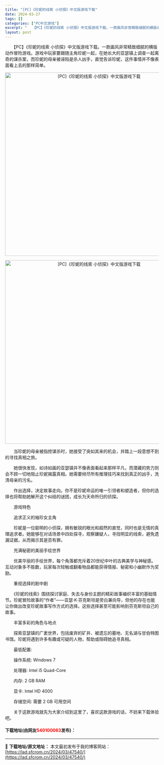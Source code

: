 ```yaml
---
title: "[PC]《珍妮的线索 小侦探》中文版游戏下载"
date: 2024-03-27
tags: []
categories: ["PC中文游戏"]
excerpt: "　　【PC】《珍妮的线索 小侦探》中文版游戏下载。一款画风非常精致细腻的横版动作冒险游戏。游戏中玩家要跟随主角珍妮一起，在她长大的亚瑟镇上调查一起离奇的谋杀案，而珍妮的母亲被诬陷是杀人凶手，直觉告诉珍妮，这件事情并不像表面看上去的那样简单。 　　当珍妮的母亲被指控谋杀时，她接受了突如其来的机会，并踏&hellip;"
layout: post
---
```


 <p>　　【PC】《珍妮的线索 小侦探》中文版游戏下载。一款画风非常精致细腻的横版动作冒险游戏。游戏中玩家要跟随主角珍妮一起，在她长大的亚瑟镇上调查一起离奇的谋杀案，而珍妮的母亲被诬陷是杀人凶手，直觉告诉珍妮，这件事情并不像表面看上去的那样简单。</p> <p align="center"><img align="" border="0" src="https://lad.sfcrom.cn/wp-content/uploads/2024/03/20240327_66036e806d8e5.webp" width="600" alt="[PC]《珍妮的线索 小侦探》中文版游戏下载" /></p> <p align="center"><img align="" border="0" src="https://lad.sfcrom.cn/wp-content/uploads/2024/03/20240327_66036e80bd7b2.webp" width="600" alt="[PC]《珍妮的线索 小侦探》中文版游戏下载" /></p> <p>　　当珍妮的母亲被指控谋杀时，她接受了突如其来的机会，并踏上一段意想不到的寻找真相之旅。</p> <p>　　她很快发现，如诗如画的亚瑟镇并不像表面看起来那样平凡，而潜藏的势力则会不顾一切地阻止珍妮揭露真相。她需要倾尽所有推理技巧来找到真正的凶手，洗清母亲的污名。</p> <p>　　作出选择，决定故事走向。你不是珍妮命运的唯一引领者和塑造者，但你的选择也将帮助她解开这个纠结的谜团，成长为天命所归的侦探。</p> <p>　　游戏特色</p> <p>　　追求正义的袖珍女主角</p> <p>　　珍妮是一位聪明的小侦探，拥有敏锐的眼光和超然的直觉，同时也是无情的真理追求者。她能够在对话场景中四处探寻，观察嫌疑人，寻找明显的线索，避免遗漏证据，从而揭示其是否有罪。</p> <p>　　充满秘密的美丽手绘世界</p> <p>　　优美华丽的手绘世界，每个角落都充斥着20世纪中叶的古典美学与神秘感。互动对象多不胜数，玩家每次轻触或翻看物品都能获得情报、秘密和小幽默作为奖励。</p> <p>　　重视选择的剧中剧</p> <p>　　《珍妮的线索》围绕探讨家庭、失去与身份主题的精彩故事编织丰富的基础情节。珍妮冒险故事的&ldquo;作者&rdquo;&mdash;&mdash;亚瑟&middot;K&middot;芬克斯坦是旁白兼向导，但他的存在也能让你做出改变珍妮故事写作方式的选择。这些选择甚至可能影响到芬克斯坦自己的故事。</p> <p>　　丰富多彩的角色与地点</p> <p>　　探索亚瑟镇的广袤世界，包括废弃的矿井、被遗忘的墓地、无名湖与甘伯特图书馆。珍妮将遇到许多有趣或可疑的人物，帮助或阻碍她追寻真相。</p> <p>　　最低配置:</p> <p>　　操作系统: Windows 7</p> <p>　　处理器: Intel i5 Quad-Core</p> <p>　　内存: 2 GB RAM</p> <p>　　显卡: Intel HD 4000</p> <p>　　存储空间: 需要 2 GB 可用空间</p> <p>　　关于这款游戏就先为大家介绍到这里了，喜欢这款游戏的话，不妨来下载体验吧。</p> <p><h4>下载地址(由网友<font color="red">540100063</font>发布)：</h4></p> 

---
📖 **下载地址/原文地址：** 本文最初发布于我的博客网站：[https://lad.sfcrom.cn/2024/03/47540/](https://lad.sfcrom.cn/2024/03/47540/)
